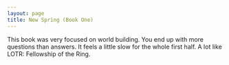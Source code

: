 ```yaml
---
layout: page
title: New Spring (Book One)
---
```

<div class="container text-center card text-white bg-secondary mb-3" style="max-width: 40rem; font-weight: normal;">
This book was very focused on world building. You end up with more questions than answers. It feels a little slow for the whole first half. A lot like LOTR: Fellowship of the Ring. 
</div>
